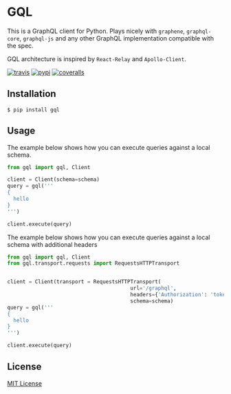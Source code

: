 # GQL

This is a GraphQL client for Python.
Plays nicely with `graphene`, `graphql-core`, `graphql-js` and any other GraphQL implementation compatible with the spec.

GQL architecture is inspired by `React-Relay` and `Apollo-Client`.

[![travis][travis-image]][travis-url]
[![pypi][pypi-image]][pypi-url]
[![coveralls][coveralls-image]][coveralls-url]

[travis-image]: https://img.shields.io/travis/graphql-python/gql.svg?style=flat
[travis-url]: https://travis-ci.org/graphql-python/gql
[pypi-image]: https://img.shields.io/pypi/v/gql.svg?style=flat
[pypi-url]: https://pypi.python.org/pypi/gql
[coveralls-image]: https://coveralls.io/repos/graphql-python/gql/badge.svg?branch=master&service=github
[coveralls-url]: https://coveralls.io/github/graphql-python/gql?branch=master

## Installation

    $ pip install gql


## Usage

The example below shows how you can execute queries against a local schema.


```python
from gql import gql, Client

client = Client(schema=schema)
query = gql('''
{
  hello
}
''')

client.execute(query)
```
The example below shows how you can execute queries against a local schema with additional headers

```python
from gql import gql, Client
from gql.transport.requests import RequestsHTTPTransport


client = Client(transport = RequestsHTTPTransport(
                                        url='/graphql',
                                        headers={'Authorization': 'token'}), 
                                        schema=schema)
query = gql('''
{
  hello
}
''')

client.execute(query)
```

## License

[MIT License](https://github.com/graphql-python/gql/blob/master/LICENSE)
